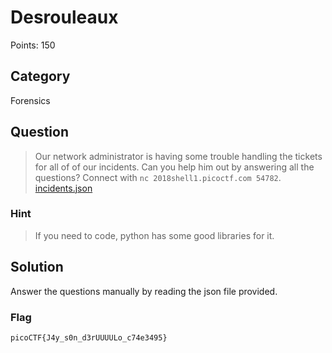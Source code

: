 # Desrouleaux
Points: 150

## Category
Forensics

## Question
>Our network administrator is having some trouble handling the tickets for all of of our incidents. Can you help him out by answering all the questions? Connect with `nc 2018shell1.picoctf.com 54782`. [incidents.json](files/incidents.json)

### Hint
>If you need to code, python has some good libraries for it.

## Solution
Answer the questions manually by reading the json file provided.

### Flag
`picoCTF{J4y_s0n_d3rUUUULo_c74e3495}`
